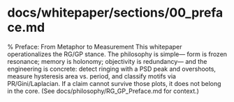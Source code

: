# docs/whitepaper/sections/00_preface.md
% Preface: From Metaphor to Measurement
This whitepaper operationalizes the RG/GP stance. The philosophy is simple—
form is frozen resonance; memory is holonomy; objectivity is redundancy—
and the engineering is concrete: detect ringing with a PSD peak and overshoots,
measure hysteresis area vs. period, and classify motifs via PR/Gini/Laplacian.
If a claim cannot survive those plots, it does not belong in the core.
(See docs/philosophy/RG_GP_Preface.md for context.)
